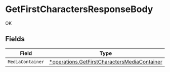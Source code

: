 # GetFirstCharactersResponseBody

OK


## Fields

| Field                                                                                                       | Type                                                                                                        | Required                                                                                                    | Description                                                                                                 |
| ----------------------------------------------------------------------------------------------------------- | ----------------------------------------------------------------------------------------------------------- | ----------------------------------------------------------------------------------------------------------- | ----------------------------------------------------------------------------------------------------------- |
| `MediaContainer`                                                                                            | [*operations.GetFirstCharactersMediaContainer](../../models/operations/getfirstcharactersmediacontainer.md) | :heavy_minus_sign:                                                                                          | N/A                                                                                                         |